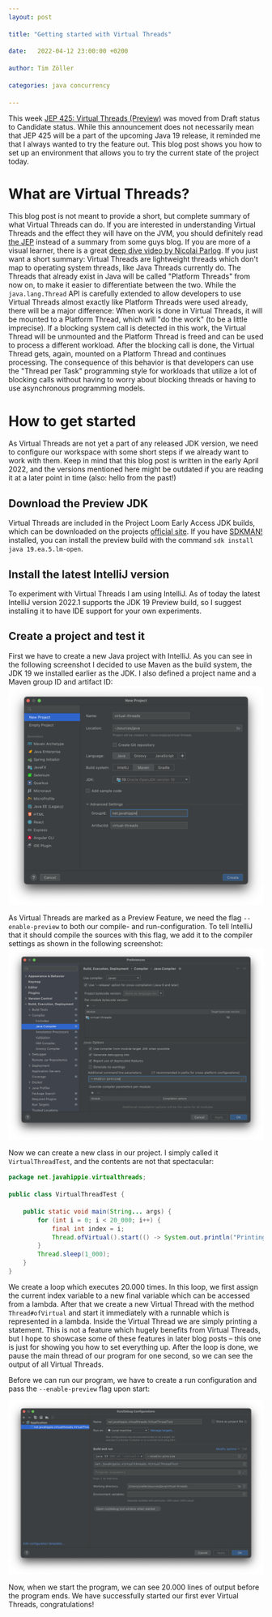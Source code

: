 ```yaml
---
layout: post

title: "Getting started with Virtual Threads"

date:   2022-04-12 23:00:00 +0200

author: Tim Zöller

categories: java concurrency

---
```


This week [JEP 425: Virtual Threads (Preview)](https://twitter.com/OpenJDK/status/1511738132181389320) was moved from
Draft status to Candidate status. While this announcement does not necessarily mean that JEP 425 will be a part of the
upcoming Java 19 release, it reminded me that I always wanted to try the feature out. This blog post shows you how to
set up an environment that allows you to try the current state of the project today.

# What are Virtual Threads?

This blog post is not meant to provide a short, but complete summary of what Virtual Threads can do. If you are
interested in understanding Virtual Threads and the effect they will have on the JVM, you should definitely
read [the JEP](https://openjdk.java.net/jeps/425) instead of a summary from some guys blog. If you are more of a visual
learner, there is a great [deep dive video by Nicolai Parlog](https://www.youtube.com/watch?v=6dpHdo-UnCg). If you just
want a short summary: Virtual Threads are lightweight threads which don't map to operating system threads, like Java
Threads currently do. The Threads that already exist in Java will be called "Platform Threads" from now on, to make it
easier to differentiate between the two. While the `java.lang.Thread` API is carefully extended to allow developers to
use Virtual Threads almost exactly like Platform Threads were used already, there will be a major difference: When work
is done in Virtual Threads, it will be mounted to a Platform Thread, which will "do the work" (to be a little
imprecise). If a blocking system call is detected in this work, the Virtual Thread will be unmounted and the Platform
Thread is freed and can be used to process a different workload. After the blocking call is done, the Virtual Thread
gets, again, mounted on a Platform Thread and continues processing. The consequence of this behavior is that developers
can use the "Thread per Task" programming style for workloads that utilize a lot of blocking calls without having to
worry about blocking threads or having to use asynchronous programming models.

# How to get started

As Virtual Threads are not yet a part of any released JDK version, we need to configure our workspace with some short
steps if we already want to work with them. Keep in mind that this blog post is written in the early April 2022, and the
versions mentioned here might be outdated if you are reading it at a later point in time (also: hello from the past!)

## Download the Preview JDK

Virtual Threads are included in the Project Loom Early Access JDK builds, which can be downloaded on the
projects [official site](https://jdk.java.net/loom/). If you have [SDKMAN!](https://sdkman.io) installed, you can
install the preview build with the command `sdk install java 19.ea.5.lm-open`.

## Install the latest IntelliJ version

To experiment with Virtual Threads I am using IntelliJ. As of today the latest IntelliJ version 2022.1 supports the
JDK 19 Preview build, so I suggest installing it to have IDE support for your own experiments.

## Create a project and test it

First we have to create a new Java project with IntelliJ. As you can see in the following screenshot I decided to use
Maven as the build system, the JDK 19 we installed earlier as the JDK. I also defined a project name and a Maven group
ID and artifact ID:
![IntelliJs "new project" view with the JDK 19 selected](/assets/20220412/new-project.png)

As Virtual Threads are marked as a Preview Feature, we need the flag `--enable-preview` to both our compile- and
run-configuration. To tell IntelliJ that it should compile the sources with this flag, we add it to the compiler
settings as shown in the following screenshot:
![IntelliJs compiler Preferences with "--enable-preview" as additional command line parameters](/assets/20220412/compiler-settings.png)

Now we can create a new class in our project. I simply called it `VirtualThreadTest`, and the contents are not that
spectacular:

```java
package net.javahippie.virtualthreads;

public class VirtualThreadTest {

    public static void main(String... args) {
        for (int i = 0; i < 20_000; i++) {
            final int index = i;
            Thread.ofVirtual().start(() -> System.out.println("Printing: " + index));
        }
        Thread.sleep(1_000);
    }
}
```

We create a loop which executes 20.000 times. In this loop, we first assign the current index variable to a new final
variable which can be accessed from a lambda. After that we create a new Virtual Thread with the
method `Thread#ofVirtual` and start it immediately with a runnable which is represented in a lambda. Inside the Virtual
Thread we are simply printing a statement. This is not a feature which hugely benefits from Virtual Threads, but I hope
to showcase some of these features in later blog posts – this one is just for showing you how to set everything up.
After the loop is done, we pause the main thread of our program for one second, so we can see the output of all Virtual
Threads.

Before we can run our program, we have to create a run configuration and pass the `--enable-preview` flag upon start:

![IntelliJs run configuration with "--enable-preview" as JDK args](/assets/20220412/run-configuration.png)

Now, when we start the program, we can see 20.000 lines of output before the program ends. We have successfully started
our first ever Virtual Threads, congratulations!
